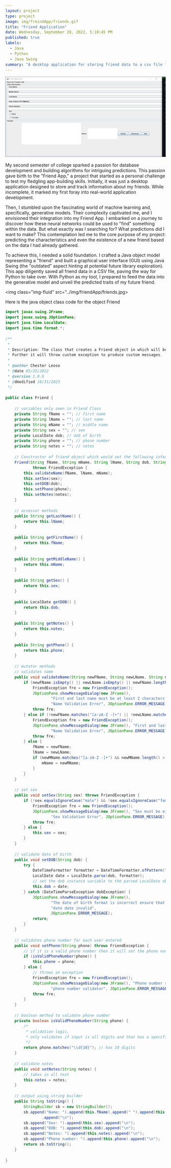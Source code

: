 ```yaml
---
layout: project
type: project
image: img/freindApp/friends.gif
title: "Friend Application"
date: Wednesday, ‎September ‎28, ‎2022, ‏‎5:10:45 PM
published: true
labels:
  - Java
  - Python
  - Java Swing 
summary: "A desktop application for storing friend data to a csv file for data manipulation."
---
```


<img class="img-fluid" src="../img/friendApp/friendAppGUI.PNG">

My second semester of college sparked a passion for database development and building algorithms for intriguing predictions. This passion gave birth to the "Friend App," a project that started as a personal challenge to test my fledgling app-building skills. Initially, it was just a desktop application designed to store and track information about my friends. While incomplete, it marked my first foray into real-world application development.

Then, I stumbled upon the fascinating world of machine learning and, specifically, generative models. Their complexity captivated me, and I envisioned their integration into my Friend App. I embarked on a journey to discover how these neural networks could be used to "find" something within the data. But what exactly was I searching for? What predictions did I want to make? This contemplation led me to the core purpose of my project: predicting the characteristics and even the existence of a new friend based on the data I had already gathered.

To achieve this, I needed a solid foundation. I crafted a Java object model representing a "friend" and built a graphical user interface (GUI) using Java Swing (the "outdated" aspect hinting at potential future library exploration). This app diligently saved all friend data in a CSV file, paving the way for Python to take over. With Python as my tool, I prepared to feed the data into the generative model and unveil the predicted traits of my future friend.

<img class="img-fluid" src="../img/friendApp/friends.jpg>

Here is the java object class code for the object Friend
```java
import javax.swing.JFrame;
import javax.swing.JOptionPane;
import java.time.LocalDate;
import java.time.format.*;

/**
 * 
 * Description: The class that creates a Friend object in which will be stored.
 * Further it will throw custom exception to produce custom messages.
 * 
 * @author Chester Leoso
 * @date 05/25/2022
 * @version 1.0.9
 * @dmodified 10/31/2023
 */

public class Friend {

    // variables only seen in Friend Class
    private String fName = ""; // first name
    private String lName = ""; // last name
    private String mName = ""; // middle name
    private String sex = ""; // sex
    private LocalDate dob; // dob of birth
    private String phone = ""; // phone number
    private String notes = ""; // notes

    // Constructor of friend object which would set the following information
    Friend(String fName, String mName, String lName, String dob, String sex, String phone, String notes)
            throws FriendException {
        this.validateName(fName, lName, mName);
        this.setSex(sex);
        this.setDOB(dob);
        this.setPhone(phone);
        this.setNotes(notes);
    }

    // accessor methods
    public String getLastName() {
        return this.lName;
    }

    public String getFirstName() {
        return this.fName;
    }

    public String getMiddleName() {
        return this.mName;
    }

    public String getSex() {
        return this.sex;
    }

    public LocalDate getDOB() {
        return this.dob;
    }

    public String getNotes() {
        return this.notes;
    }

    public String getPhone() {
        return this.phone;
    }

    // mutator methods
    // validates name
    public void validateName(String newFName, String newLName, String newMName) throws FriendException {
        if (newFName.isEmpty() || newLName.isEmpty() || newFName.length() == 1 || newLName.length() == 1) {
            FriendException fre = new FriendException();
            JOptionPane.showMessageDialog(new JFrame(),
                    "First and last name must be at least 2 characters long and not empty.",
                    "Name Validation Error", JOptionPane.ERROR_MESSAGE);
            throw fre;
        } else if (!newFName.matches("[a-zA-Z -]+") || !newLName.matches("[a-zA-Z -]+")) {
            FriendException fre = new FriendException();
            JOptionPane.showMessageDialog(new JFrame(), "First and last name cannot contain a number(s).",
                    "Name Validation Error", JOptionPane.ERROR_MESSAGE);
            throw fre;
        } else {
            fName = newFName;
            lName = newLName;
            if (newMName.matches("[a-zA-Z -]+") && newMName.length() > 1) {
                mName = newMName;
            }
        }
    }

    // set sex
    public void setSex(String sex) throws FriendException {
        if (!sex.equalsIgnoreCase("male") && !sex.equalsIgnoreCase("female")) {
            FriendException fre = new FriendException();
            JOptionPane.showMessageDialog(new JFrame(), "Sex must be either male or female.",
                    "Sex Validation Error", JOptionPane.ERROR_MESSAGE);
            throw fre;
        } else {
            this.sex = sex;
        }
    }

    // validate date of birth
    public void setDOB(String dob) {
        try {
            DateTimeFormatter formatter = DateTimeFormatter.ofPattern("yyyy/MM/dd");
            LocalDate date = LocalDate.parse(dob, formatter);
            // set the dob instance variable to the parsed LocalDate object
            this.dob = date;
        } catch (DateTimeParseException dobException) {
            JOptionPane.showMessageDialog(new JFrame(),
                    "The date of birth format is incorrect ensure that your input is YYYY/MM/DD",
                    "date date invalid",
                    JOptionPane.ERROR_MESSAGE);
            return;
        }
    }

    // validates phone number for each user entered
    public void setPhone(String phone) throws FriendException {
        // if it is a valid phone number then it will set the phone number
        if (isValidPhoneNumber(phone)) {
            this.phone = phone;
        } else {
            // throws an exception
            FriendException fre = new FriendException();
            JOptionPane.showMessageDialog(new JFrame(), "Phone number should be equal to 10 digits.",
                    "phone number validator", JOptionPane.ERROR_MESSAGE);
            throw fre;
        }
    }

    // boolean method to validate phone number
    private boolean isValidPhoneNumber(String phone) {
        /*
         * validation logic,
         * only validates if input is all digits and that has a specific length
         */
        return phone.matches("\\d{10}"); // has 10 digits
    }

    // validate notes
    public void setNotes(String notes) {
        // takes in all text
        this.notes = notes;
    }

    // output using string builder
    public String toString() {
        StringBuilder sb = new StringBuilder();
        sb.append("Name: ").append(this.fName).append(" ").append(this.mName).append(" ").append(this.lName)
                .append("\n");
        sb.append("Sex: ").append(this.sex).append("\n");
        sb.append("DOB: ").append(this.dob).append("\n");
        sb.append("Notes: ").append(this.notes).append("\n");
        sb.append("Phone number: ").append(this.phone).append("\n");
        return sb.toString();
    }

}
```
